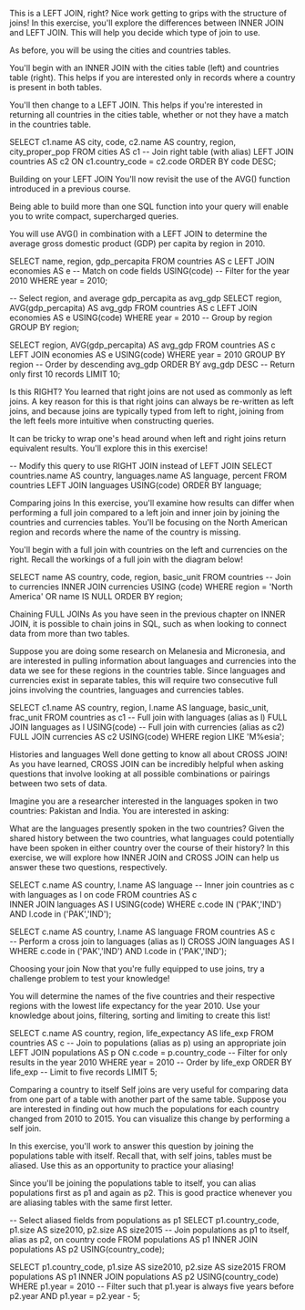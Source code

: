 This is a LEFT JOIN, right?
Nice work getting to grips with the structure of joins! In this exercise, you'll explore the differences between INNER JOIN and LEFT JOIN. This will help you decide which type of join to use.

As before, you will be using the cities and countries tables.

You'll begin with an INNER JOIN with the cities table (left) and countries table (right). This helps if you are interested only in records where a country is present in both tables.

You'll then change to a LEFT JOIN. This helps if you're interested in returning all countries in the cities table, whether or not they have a match in the countries table.

SELECT 
	c1.name AS city, 
    code, 
    c2.name AS country,
    region, 
    city_proper_pop
FROM cities AS c1
-- Join right table (with alias)
LEFT JOIN countries AS c2
ON c1.country_code = c2.code
ORDER BY code DESC;

Building on your LEFT JOIN
You'll now revisit the use of the AVG() function introduced in a previous course.

Being able to build more than one SQL function into your query will enable you to write compact, supercharged queries.

You will use AVG() in combination with a LEFT JOIN to determine the average gross domestic product (GDP) per capita by region in 2010.

SELECT name, region, gdp_percapita
FROM countries AS c
LEFT JOIN economies AS e
-- Match on code fields
USING(code)
-- Filter for the year 2010
WHERE year = 2010;

-- Select region, and average gdp_percapita as avg_gdp
SELECT region, AVG(gdp_percapita) AS avg_gdp
FROM countries AS c
LEFT JOIN economies AS e
USING(code)
WHERE year = 2010
-- Group by region
GROUP BY region;

SELECT region, AVG(gdp_percapita) AS avg_gdp
FROM countries AS c
LEFT JOIN economies AS e
USING(code)
WHERE year = 2010
GROUP BY region
-- Order by descending avg_gdp
ORDER BY avg_gdp DESC
-- Return only first 10 records
LIMIT 10;

Is this RIGHT?
You learned that right joins are not used as commonly as left joins. A key reason for this is that right joins can always be re-written as left joins, and because joins are typically typed from left to right, joining from the left feels more intuitive when constructing queries.

It can be tricky to wrap one's head around when left and right joins return equivalent results. You'll explore this in this exercise!

-- Modify this query to use RIGHT JOIN instead of LEFT JOIN
SELECT countries.name AS country, languages.name AS language, percent
FROM countries
LEFT JOIN languages
USING(code)
ORDER BY language;


Comparing joins
In this exercise, you'll examine how results can differ when performing a full join compared to a left join and inner join by joining the countries and currencies tables. You'll be focusing on the North American region and records where the name of the country is missing.

You'll begin with a full join with countries on the left and currencies on the right. Recall the workings of a full join with the diagram below!

SELECT name AS country, code, region, basic_unit
FROM countries
-- Join to currencies
INNER JOIN currencies
USING (code)
WHERE region = 'North America' 
	OR name IS NULL
ORDER BY region;

Chaining FULL JOINs
As you have seen in the previous chapter on INNER JOIN, it is possible to chain joins in SQL, such as when looking to connect data from more than two tables.

Suppose you are doing some research on Melanesia and Micronesia, and are interested in pulling information about languages and currencies into the data we see for these regions in the countries table. Since languages and currencies exist in separate tables, this will require two consecutive full joins involving the countries, languages and currencies tables.

SELECT 
	c1.name AS country, 
    region, 
    l.name AS language,
	basic_unit, 
    frac_unit
FROM countries as c1 
-- Full join with languages (alias as l)
FULL JOIN languages as l 
USING(code)
-- Full join with currencies (alias as c2)
FULL JOIN currencies AS c2
USING(code)
WHERE region LIKE 'M%esia';

Histories and languages
Well done getting to know all about CROSS JOIN! As you have learned, CROSS JOIN can be incredibly helpful when asking questions that involve looking at all possible combinations or pairings between two sets of data.

Imagine you are a researcher interested in the languages spoken in two countries: Pakistan and India. You are interested in asking:

What are the languages presently spoken in the two countries?
Given the shared history between the two countries, what languages could potentially have been spoken in either country over the course of their history?
In this exercise, we will explore how INNER JOIN and CROSS JOIN can help us answer these two questions, respectively.

SELECT c.name AS country, l.name AS language
-- Inner join countries as c with languages as l on code
FROM countries AS c        
INNER JOIN languages AS l
USING(code)
WHERE c.code IN ('PAK','IND')
	AND l.code in ('PAK','IND');

SELECT c.name AS country, l.name AS language
FROM countries AS c        
-- Perform a cross join to languages (alias as l)
CROSS JOIN languages AS l
WHERE c.code in ('PAK','IND')
	AND l.code in ('PAK','IND');    

Choosing your join
Now that you're fully equipped to use joins, try a challenge problem to test your knowledge!

You will determine the names of the five countries and their respective regions with the lowest life expectancy for the year 2010. Use your knowledge about joins, filtering, sorting and limiting to create this list!    

SELECT 
	c.name AS country,
    region,
    life_expectancy AS life_exp
FROM countries AS c
-- Join to populations (alias as p) using an appropriate join
LEFT JOIN populations AS p
ON c.code = p.country_code
-- Filter for only results in the year 2010
WHERE year = 2010
-- Order by life_exp
ORDER BY life_exp
-- Limit to five records
LIMIT 5;

Comparing a country to itself
Self joins are very useful for comparing data from one part of a table with another part of the same table. Suppose you are interested in finding out how much the populations for each country changed from 2010 to 2015. You can visualize this change by performing a self join.

In this exercise, you'll work to answer this question by joining the populations table with itself. Recall that, with self joins, tables must be aliased. Use this as an opportunity to practice your aliasing!

Since you'll be joining the populations table to itself, you can alias populations first as p1 and again as p2. This is good practice whenever you are aliasing tables with the same first letter.

-- Select aliased fields from populations as p1
SELECT 
	p1.country_code, 
    p1.size AS size2010, 
    p2.size AS size2015
-- Join populations as p1 to itself, alias as p2, on country code
FROM populations AS p1
INNER JOIN populations AS p2
USING(country_code);

SELECT 
	p1.country_code, 
    p1.size AS size2010, 
    p2.size AS size2015
FROM populations AS p1
INNER JOIN populations AS p2
USING(country_code)
WHERE p1.year = 2010
-- Filter such that p1.year is always five years before p2.year
    AND p1.year = p2.year - 5;

    